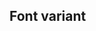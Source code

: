 ## Font variant


<!-- <values.fontVariant> -->

<!-- </values.fontVariant> -->


<!-- <variants.fontVariant> -->

<!-- </variants.fontVariant> -->
